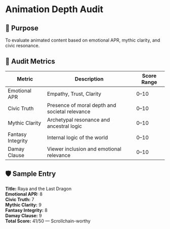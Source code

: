 # Animation Depth Audit

## 🎯 Purpose
To evaluate animated content based on emotional APR, mythic clarity, and civic resonance.

## 🧪 Audit Metrics
| Metric               | Description                                      | Score Range |
|----------------------|--------------------------------------------------|-------------|
| Emotional APR        | Empathy, Trust, Clarity                          | 0–10        |
| Civic Truth          | Presence of moral depth and societal relevance  | 0–10        |
| Mythic Clarity       | Archetypal resonance and ancestral logic        | 0–10        |
| Fantasy Integrity    | Internal logic of the world                     | 0–10        |
| Damay Clause         | Viewer inclusion and emotional relevance        | 0–10        |

## 🛡️ Sample Entry
**Title:** Raya and the Last Dragon  
**Emotional APR:** 8  
**Civic Truth:** 7  
**Mythic Clarity:** 9  
**Fantasy Integrity:** 8  
**Damay Clause:** 9  
**Total Score:** 41/50 — Scrollchain-worthy

